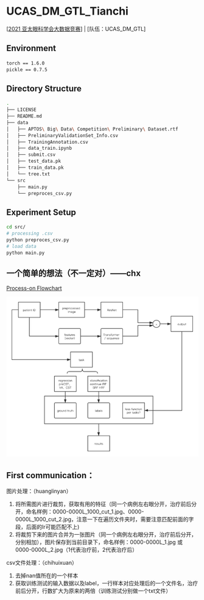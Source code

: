 # UCAS_DM_GTL_Tianchi
[[2021 亚太眼科学会大数据竞赛](https://tianchi.aliyun.com/competition/entrance/531929/information)] | [队伍：UCAS_DM_GTL]

## Environment
```bash
torch == 1.6.0
pickle == 0.7.5
```

## Directory Structure

```bash
.
├── LICENSE
├── README.md
├── data
│   ├── APTOS\ Big\ Data\ Competition\ Preliminary\ Dataset.rtf
│   ├── PreliminaryValidationSet_Info.csv
│   ├── TrainingAnnotation.csv
│   ├── data_train.ipynb
│   ├── submit.csv
│   ├── test_data.pk
│   ├── train_data.pk
│   └── tree.txt
└── src
    ├── main.py
    └── preproces_csv.py

```

## Experiment Setup
```bash
cd src/
# processing .csv
python preproces_csv.py
# load data
python main.py
```

## 一个简单的想法（不一定对）——chx
[Process-on Flowchart](https://www.processon.com/view/link/613c1907e0b34d41bb4754f5)

![idea](./data/Flowchart.png)

## First communication：

图片处理：（huanglinyan）

1. 将所需图片进行裁剪，获取有用的特征（同一个病例左右眼分开，治疗前后分开，命名样例：0000-0000L_1000_cut_1.jpg、0000-0000L_1000_cut_2.jpg，注意一下在遍历文件夹时，需要注意匹配前面的字段，后面的lr可能匹配不上)
2. 将裁剪下来的图片合并为一张图片（同一个病例左右眼分开，治疗前后分开，分别相加），图片保存到当前目录下，命名样例：0000-0000L_1.jpg 或 0000-0000L_2.jpg（1代表治疗前，2代表治疗后）

csv文件处理：（chihuixuan）

1. 去掉nan值所在的一个样本
2. 获取训练测试的输入数据以及label，一行样本对应处理后的一个文件名，治疗前后分开，行数扩大为原来的两倍（训练测试分别做一个txt文件）
